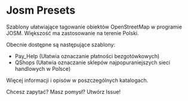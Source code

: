 # Josm Presets
Szablony ułatwiające tagowanie obiektów OpenStreetMap w programie JOSM. Większość ma zastosowanie na terenie Polski. 

Obecnie dostępne są następujące szablony:
- Pay_Help (Ułatwia oznaczanie płatności bezgotówkowych)
- QShops (Ułatwia oznaczanie sklepów najpopuraniejszych sieci handlowych w Polsce)

Więcej informacji i opisów w poszczególnych katalogach.

Chcesz zapytać? Masz pomysł? Utwórz Issue!